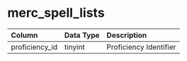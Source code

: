 # merc_spell_lists

| Column | Data Type | Description |
| :--- | :--- | :--- |
| proficiency_id | tinyint | Proficiency Identifier |

